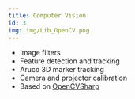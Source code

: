 ```yaml
---
title: Computer Vision
id: 3
img: img/Lib_OpenCV.png
---
```


* Image filters
* Feature detection and tracking
* Aruco 3D marker tracking
* Camera and projector calibration
* Based on <a href="https://github.com/shimat/opencvsharp/" target="_blank">OpenCVSharp</a>
